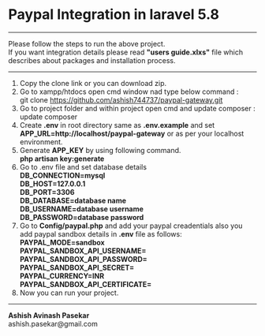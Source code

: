 # Paypal Integration in laravel 5.8
<hr>
Please follow the steps to run the above project.<br>
If you want integration details please read <b>"users guide.xlxs"</b> file which describes about packages and installation process.<br><hr>

1. Copy the clone link or you can download zip. <br>
2. Go to xampp/htdocs open cmd window nad type below command : <br>
    git clone https://github.com/ashish744737/paypal-gateway.git
3. Go to project folder and within project open cmd and update composer : <br>
    update composer
4. Create <b>.env</b> in root directory same as <b>.env.example</b> and set <b>APP_URL=http://localhost/paypal-gateway</b> or as per        your localhost environment.<br>
5. Generate <b>APP_KEY</b> by using following command.<br>
    <b>php artisan key:generate</b><br>
6. Go to .env file and set database details <br>
    <b>DB_CONNECTION=mysql</b><br>
    <b>DB_HOST=127.0.0.1</b><br>
    <b>DB_PORT=3306</b><br>
    <b>DB_DATABASE=database name</b><br>
    <b>DB_USERNAME=database username</b><br>
    <b>DB_PASSWORD=database password</b><br>
7. Go to <b>Config/paypal.php</b> and add your paypal creadentials also you add paypal sandbox details in <b>.env</b> file as follows: <br>
    <b>PAYPAL_MODE=sandbox</b><br>
    <b>PAYPAL_SANDBOX_API_USERNAME=</b><br>
    <b>PAYPAL_SANDBOX_API_PASSWORD=</b><br>
    <b>PAYPAL_SANDBOX_API_SECRET=</b><br>
    <b>PAYPAL_CURRENCY=INR</b><br>
    <b>PAYPAL_SANDBOX_API_CERTIFICATE=</b><br>
8. Now you can run your project.
<hr>
<b>Ashish Avinash Pasekar</b><br>
ashish.pasekar@gmail.com
    
    

